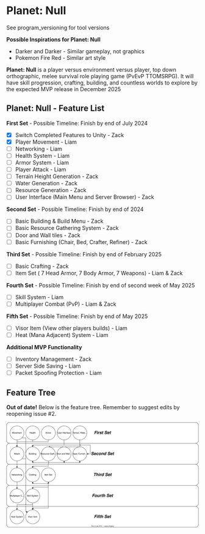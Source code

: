 # Planet: Null
See program_versioning for tool versions

**Possible Inspirations for Planet: Null**
- Darker and Darker - Similar gameplay, not graphics
- Pokemon Fire Red - Similar art style

**Planet: Null** is a player versus environment versus player, top down orthographic, melee survival role playing game (PvEvP TTOMSRPG). It will have skill progression, crafting, building, and countless worlds to explore by the expected MVP release in December 2025

## Planet: Null - Feature List

**First Set** - Possible Timeline: Finish by end of July 2024
- [X] Switch Completed Features to Unity - Zack
- [X] Player Movement - Liam
- [ ] Networking - Liam
- [ ] Health System - Liam
- [ ] Armor System - Liam
- [ ] Player Attack - Liam
- [ ] Terrain Height Generation - Zack
- [ ] Water Generation - Zack
- [ ] Resource Generation - Zack
- [ ] User Interface (Main Menu and Server Browser) - Zack

**Second Set** - Possible Timeline: Finish by end of 2024
- [ ] Basic Building & Build Menu - Zack
- [ ] Basic Resource Gathering System - Zack
- [ ] Door and Wall tiles - Zack
- [ ] Basic Furnishing (Chair, Bed, Crafter, Refiner) - Zack

**Third Set** - Possible Timeline: Finish by end of February 2025
- [ ] Basic Crafting - Zack
- [ ] Item Set ( 7 Head Armor, 7 Body Armor, 7 Weapons) - Liam & Zack

**Fourth Set** - Possible Timeline: Finish by end of second week of May 2025
- [ ] Skill System - Liam
- [ ] Multiplayer Combat (PvP) - Liam & Zack

**Fifth Set** - Possible Timeline: Finish by end of May 2025
- [ ] Visor Item (View other players builds) - Liam
- [ ] Heat (Mana Adjacent) System - Liam

**Additional MVP Functionality**
- [ ] Inventory Management - Zack
- [ ] Server Side Saving - Liam
- [ ] Packet Spoofing Protection - Liam

## Feature Tree
**Out of date!**
Below is the feature tree. Remember to suggest edits by reopening issue #2.

![image](feature-tree.svg)
